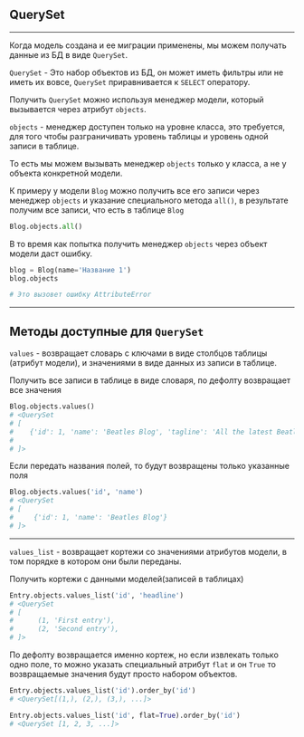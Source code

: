 QuerySet
---
---

Когда модель создана и ее миграции применены, мы можем получать данные из
БД в виде `QuerySet`.

`QuerySet` - Это набор объектов из БД, он может иметь фильтры или не иметь 
их вовсе, `QuerySet` приравнивается к `SELECT` оператору.

Получить `QuerySet` можно используя менеджер модели, который вызывается через
атрибут `objects`.

`objects` - менеджер доступен только на уровне класса, это требуется, для того
чтобы разграничивать уровень таблицы и уровень одной записи в таблице.

То есть мы можем вызывать менеджер `objects` только у класса, а не у объекта
конкретной модели.

К примеру у модели `Blog` можно получить все его записи через менеджер `objects`
и указание специального метода `all()`, в результате получим все записи, что есть
в таблице `Blog`
```python
Blog.objects.all()
```

В то время как попытка получить менеджер `objects` через объект модели даст ошибку.
```python
blog = Blog(name='Название 1')
blog.objects

# Это вызовет ошибку AttributeError
```

---
Методы доступные для `QuerySet`
---
`values` - возвращает словарь с ключами в виде столбцов таблицы (атрибут модели),
и значениями в виде данных из записи в таблице.

Получить все записи в таблице в виде словаря, по дефолту возвращает все значения
```python
Blog.objects.values()
# <QuerySet 
# [
#    {'id': 1, 'name': 'Beatles Blog', 'tagline': 'All the latest Beatles news.'}
#   
# ]>
```

Если передать названия полей, то будут возвращены только указанные поля
```python
Blog.objects.values('id', 'name')
# <QuerySet 
# [
#     {'id': 1, 'name': 'Beatles Blog'}
# ]>
```

---

`values_list` - возвращает кортежи со значениями атрибутов модели, в том порядке в 
котором они были переданы.

Получить кортежи с данными моделей(записей в таблицах)
```python
Entry.objects.values_list('id', 'headline')
# <QuerySet 
# [
#      (1, 'First entry'),   
#      (2, 'Second entry'),   
# ]>
```

По дефолту возвращается именно кортеж, но если извлекать только одно поле, то 
можно указать специальный атрибут `flat` и он `True` то возвращаемые значения будут
просто набором объектов.
```python
Entry.objects.values_list('id').order_by('id')
# <QuerySet[(1,), (2,), (3,), ...]>

Entry.objects.values_list('id', flat=True).order_by('id')
# <QuerySet [1, 2, 3, ...]>
```
